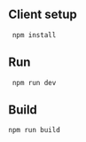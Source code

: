 ## Client setup
```
 npm install
 ```

## Run 
```
 npm run dev
 ```

## Build
 ```
 npm run build
 ```